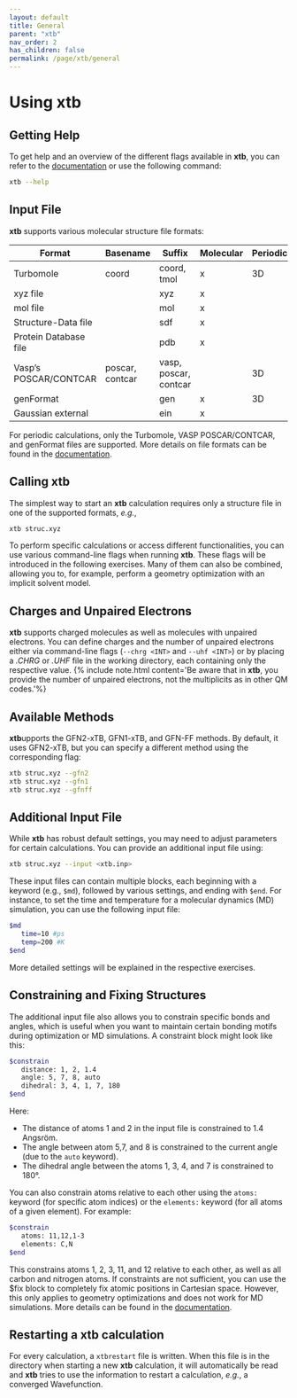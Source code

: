 ```yaml
---
layout: default
title: General
parent: "xtb"
nav_order: 2
has_children: false
permalink: /page/xtb/general
---
```


# Using **xtb**

## Getting Help
To get help and an overview of the different flags available in **xtb**, you can refer to the [documentation](https://xtb-docs.readthedocs.io/en/latest/index.html) or use the following command:

```bash
xtb --help
```

## Input File

**xtb** supports various molecular structure file formats:

| Format                  | Basename           | Suffix               | Molecular | Periodic |
|-------------------------|--------------------|----------------------|-----------|----------|
| Turbomole              | coord              | coord, tmol         | x         | 3D       |
| xyz file              |                    | xyz                  | x         |          |
| mol file              |                    | mol                  | x         |          |
| Structure-Data file    |                    | sdf                  | x         |          |
| Protein Database file  |                    | pdb                  | x         |          |
| Vasp’s POSCAR/CONTCAR  | poscar, contcar    | vasp, poscar, contcar |          | 3D       |
| genFormat             |                    | gen                  | x         | 3D       |
| Gaussian external     |                    | ein                  | x         |          |

For periodic calculations, only the Turbomole, VASP POSCAR/CONTCAR, and genFormat files are supported.
More details on file formats can be found in the [documentation](https://xtb-docs.readthedocs.io/en/latest/geometry.html).

## Calling xtb

The simplest way to start an **xtb** calculation requires only a structure file in one of the supported formats, *e.g.*,

```bash
xtb struc.xyz
```

To perform specific calculations or access different functionalities, you can use various command-line flags when running **xtb**. These flags will be introduced in the following exercises. Many of them can also be combined, allowing you to, for example, perform a geometry optimization with an implicit solvent model.

## Charges and Unpaired Electrons
**xtb**  supports charged molecules as well as molecules with unpaired electrons. You can define charges and the number of unpaired electrons either via command-line flags (`--chrg <INT>` and `--uhf <INT>`) or by placing a *.CHRG* or *.UHF* file in the working directory, each containing only the respective value.
{% include note.html content='Be aware that in **xtb**, you provide the number of unpaired electrons, not the multiplicits as in other QM codes.'%}


## Available Methods
**xtb**upports the GFN2-xTB, GFN1-xTB, and GFN-FF methods. By default, it uses GFN2-xTB, but you can specify a different method using the corresponding flag:

```bash
xtb struc.xyz --gfn2
xtb struc.xyz --gfn1
xtb struc.xyz --gfnff
```

## Additional Input File
While **xtb** has robust default settings, you may need to adjust parameters for certain calculations. You can provide an additional input file using:

```bash
xtb struc.xyz --input <xtb.inp>
```

These input files can contain multiple blocks, each beginning with a keyword (e.g., `$md`), followed by various settings, and ending with `$end`. For instance, to set the time and temperature for a molecular dynamics (MD) simulation, you can use the following input file:

```bash
$md
   time=10 #ps
   temp=200 #K
$end
```

More detailed settings will be explained in the respective exercises.

## Constraining and Fixing Structures
The additional input file also allows you to constrain specific bonds and angles, which is useful when you want to maintain certain bonding motifs during optimization or MD simulations. A constraint block might look like this:

```bash
$constrain
   distance: 1, 2, 1.4
   angle: 5, 7, 8, auto
   dihedral: 3, 4, 1, 7, 180
$end
```

Here:
* The distance of atoms 1 and 2 in the input file is constrained to 1.4 Angsröm.
* The angle between atom 5,7, and 8 is constrained to the current angle (due to the `auto` keyword).
* The dihedral angle between the atoms 1, 3, 4, and 7 is constrained to 180°.

You can also constrain atoms relative to each other using the `atoms:` keyword (for specific atom indices) or the `elements:` keyword (for all atoms of a given element). For example:

```bash
$constrain
   atoms: 11,12,1-3
   elements: C,N
$end
```

This constrains atoms 1, 2, 3, 11, and 12 relative to each other, as well as all carbon and nitrogen atoms.
If constraints are not sufficient, you can use the $fix block to completely fix atomic positions in Cartesian space. However, this only applies to geometry optimizations and does not work for MD simulations. More details can be found in the [documentation](https://xtb-docs.readthedocs.io/en/latest/xcontrol.html).

## Restarting a **xtb** calculation

For every calculation, a `xtbrestart` file is written. When this file is in the directory when starting a new **xtb** calculation, it will automatically be read and **xtb** tries to use the information to restart a calculation, *e.g.*, a converged Wavefunction.
